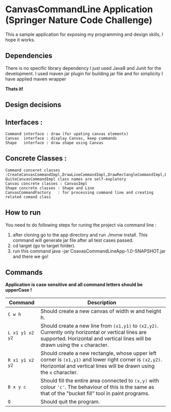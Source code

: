 # CanvasCommandLine Application (Springer Nature Code Challenge)

This a sample application for exposing my programming and design skills, I hope it works.


## Dependencies

There is no specific library dependency I just used Java8 and Junit for the development. I used maven jar plugin for building jar file and for simplicity I have applied maven wrapper

**Thats it!**


## Design decisions

## Interfaces : 
    Command interface : draw (for upating canvas elements)
    Canvas  interface : display Canvas, keep commands
    Shape   interface : draw shape using Canvas
    
## Concrete Classes :  
    Command conceret classes :CreateCanvasCommandImpl,DrawLineCommandImpl,DrawRectangleCommandImpl,BucketFillCommandImpl,
    QuiteCanvasCommandImpl class names are self-explatory
    Canvas concrete classes : CanvasImpl
    Shape concrete classes : Shape and Line
    CanvasCommandFactory   : for processing command line and creating related comand class
    
## How to run

You need to do following steps for runing the project via command line :

1. after cloning go to the app directory and run ./mvnw install. This command will generate jar file after all test cases passed.
2. cd target  (go to target folder).
3. run this command java -jar CoavasCommandLineApp-1.0-SNAPSHOT.jar and there we go!


 
## Commands

**Application is case sensitive and all command letters should be upperCase !**

   
| Command | Description |
| ------- | ----------- |
| `C w h`     | Should create a new canvas of width w and height h. |
| `L x1 y1 x2 y2` | Should create a new line from `(x1,y1)` to `(x2,y2)`. Currently only horizontal or vertical lines are supported. Horizontal and vertical lines will be drawn using the `x` character. |
| `R x1 y1 x2 y2` | Should create a new rectangle, whose upper left corner is `(x1,y1)` and lower right corner is `(x2,y2)`. Horizontal and vertical lines will be drawn using the `x` character. |
| `B x y c` | Should fill the entire area connected to `(x,y)` with colour `'c'`. The behaviour of this is the same as that of the "bucket fill" tool in paint programs. |
| `Q` | Should quit the program. |

